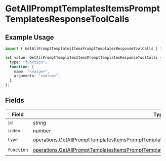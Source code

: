 # GetAllPromptTemplatesItemsPromptTemplatesResponseToolCalls

## Example Usage

```typescript
import { GetAllPromptTemplatesItemsPromptTemplatesResponseToolCalls } from "@orq-ai/node/models/operations";

let value: GetAllPromptTemplatesItemsPromptTemplatesResponseToolCalls = {
  type: "function",
  function: {
    name: "<value>",
    arguments: "<value>",
  },
};
```

## Fields

| Field                                                                                                                                                                                                            | Type                                                                                                                                                                                                             | Required                                                                                                                                                                                                         | Description                                                                                                                                                                                                      |
| ---------------------------------------------------------------------------------------------------------------------------------------------------------------------------------------------------------------- | ---------------------------------------------------------------------------------------------------------------------------------------------------------------------------------------------------------------- | ---------------------------------------------------------------------------------------------------------------------------------------------------------------------------------------------------------------- | ---------------------------------------------------------------------------------------------------------------------------------------------------------------------------------------------------------------- |
| `id`                                                                                                                                                                                                             | *string*                                                                                                                                                                                                         | :heavy_minus_sign:                                                                                                                                                                                               | N/A                                                                                                                                                                                                              |
| `index`                                                                                                                                                                                                          | *number*                                                                                                                                                                                                         | :heavy_minus_sign:                                                                                                                                                                                               | N/A                                                                                                                                                                                                              |
| `type`                                                                                                                                                                                                           | [operations.GetAllPromptTemplatesItemsPromptTemplatesResponse200ApplicationJSONResponseBodyType](../../models/operations/getallprompttemplatesitemsprompttemplatesresponse200applicationjsonresponsebodytype.md) | :heavy_check_mark:                                                                                                                                                                                               | N/A                                                                                                                                                                                                              |
| `function`                                                                                                                                                                                                       | [operations.GetAllPromptTemplatesItemsPromptTemplatesResponseFunction](../../models/operations/getallprompttemplatesitemsprompttemplatesresponsefunction.md)                                                     | :heavy_check_mark:                                                                                                                                                                                               | N/A                                                                                                                                                                                                              |